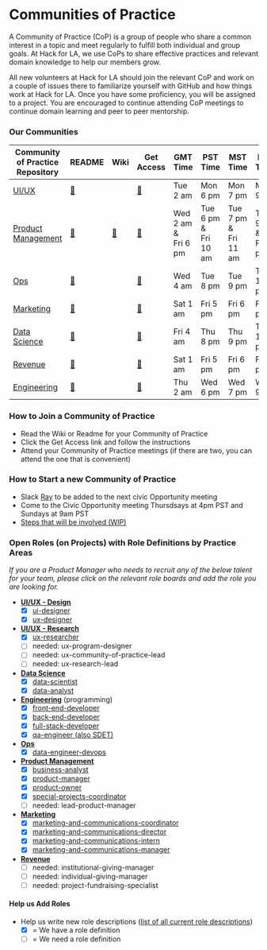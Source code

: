 # Communities of Practice

A Community of Practice (CoP) is a group of people who share a common interest in a topic and meet regularly to fulfill both individual and group goals. At Hack for LA, we use CoPs to share effective practices and relevant domain knowledge to help our members grow. 

All new volunteers at Hack for LA should join the relevant CoP and work on a couple of issues there to familiarize yourself with GitHub and how things work at Hack for LA. Once you have some proficiency, you will be assigned to a project. You are encouraged to continue attending CoP meetings to continue domain learning and peer to peer mentorship.

### Our Communities

| Community of Practice Repository                                      | README                                                                      | Wiki                                                       | Get Access                                                       | GMT Time               | PST Time                | MST Time                | EST Time               |
| --------------------------------------------------------------------- | --------------------------------------------------------------------------- | ---------------------------------------------------------- | ---------------------------------------------------------------- | ---------------------- | ----------------------- | ----------------------- | ---------------------- |
| [UI/UX](https://github.com/hackforla/UI-UX)                           | [🔗](https://github.com/hackforla/UI-UX/blob/main/README.md)                |                                                            | [🔗](https://github.com/hackforla/UI-UX/issues/13)               | Tue 2 am               | Mon 6 pm                | Mon 7 pm                | Mon 9 pm               |
| [Product Management](https://github.com/hackforla/product-management) | [🔗](https://github.com/hackforla/product-management/blob/master/README.md) | [🔗](https://github.com/hackforla/product-management/wiki) | [🔗](https://github.com/hackforla/product-management/issues/133) | Wed 2 am &<br>Fri 6 pm | Tue 6 pm &<br>Fri 10 am | Tue 7 pm &<br>Fri 11 am | Tue 9 pm &<br>Fri 1 pm |
| [Ops](https://github.com/hackforla/ops)                               | [🔗](https://github.com/hackforla/ops/blob/master/README.md)                |                                                            | [🔗](https://github.com/hackforla/ops/issues/7)                  | Wed 4 am               | Tue 8 pm                | Tue 9 pm                | Tue 11 pm              |
| [Marketing](https://github.com/hackforla/marketing)                   | [🔗](https://github.com/hackforla/marketing/blob/master/README.md)          |                                                            | [🔗](https://github.com/hackforla/marketing/issues/35)           | Sat 1 am               | Fri 5 pm                | Fri 6 pm                | Fri 8 pm               |
| [Data Science](https://github.com/hackforla/data-science)             | [🔗](https://github.com/hackforla/data-science/blob/master/README.md)       |                                                            | [🔗](https://github.com/hackforla/data-science/issues/24)        | Fri 4 am               | Thu 8 pm                | Thu 9 pm                | Thu 11 pm              |
| [Revenue](https://github.com/hackforla/revenue)                       | [🔗](https://github.com/hackforla/revenue/blob/main/README.md)              |                                                            | [🔗](https://github.com/hackforla/revenue/issues/13)             | Sat 1 am               | Fri 5 pm                | Fri 6 pm                | Fri 8 pm               |
| [Engineering](https://github.com/hackforla/engineering)               | [🔗](https://github.com/hackforla/engineering/blob/main/README.md)          |                                                            | [🔗](https://github.com/hackforla/engineering/issues/1)          | Thu 2 am               | Wed 6 pm                | Wed 7 pm                | Wed 9 pm               |

### How to Join a Community of Practice
- Read the Wiki or Readme for your Community of Practice
- Click the Get Access link and follow the instructions
- Attend your Community of Practice meetings (if there are two, you can attend the one that is convenient)

### How to Start a new Community of Practice
- Slack [Ray](https://hackforla.slack.com/team/U015QPJS34M) to be added to the next civic Opportunity meeting
- Come to the Civic Opportunity meeting Thursdsays at 4pm PST and Sundays at 9am PST
- [Steps that will be involved (WIP)](https://github.com/hackforla/communities-of-practice/issues/3)

### Open Roles (on Projects) with Role Definitions by Practice Areas 
_If you are a Product Manager who needs to recruit any of the below talent for your team, please click on the relevant role boards and add the role you are looking for._

- [**UI/UX - Design**](https://github.com/hackforla/UI-UX/projects/3)
   - [x] [ui-designer](https://github.com/hackforla/civic-opportunity/blob/master/roles-1/ux-designer.md)
   - [x] [ux-designer](https://github.com/hackforla/civic-opportunity/blob/master/roles-1/ux-researcher.md)
- [**UI/UX - Research**](https://github.com/hackforla/UI-UX/projects/2)
  - [x] [ux-researcher](https://github.com/hackforla/civic-opportunity/blob/master/roles-1/ux-researcher.md)
  - [ ] needed: ux-program-designer
  - [ ] needed: ux-community-of-practice-lead
  - [ ] needed: ux-research-lead
- [**Data Science**](https://github.com/hackforla/data-science/projects/2)
   - [x] [data-scientist](https://github.com/hackforla/civic-opportunity/blob/master/roles-1/data-scientist.md)
   - [x] [data-analyst](https://github.com/hackforla/civic-opportunity/blob/master/roles-1/data-analyst.md)
- [**Engineering**](https://github.com/hackforla/development/projects/2) (programming)
   - [x] [front-end-developer](https://github.com/hackforla/civic-opportunity/blob/master/roles-1/front-end-developer.md)
   - [x] [back-end-developer](https://github.com/hackforla/civic-opportunity/blob/master/roles-1/back-end-developer.md)
   - [x] [full-stack-developer](https://github.com/hackforla/civic-opportunity/blob/master/roles-1/full-stack-developer.md)
   - [x] [qa-engineer (also SDET)](https://github.com/hackforla/civic-opportunity/blob/master/roles-1/qa-engineer.md)
- [**Ops**](https://github.com/hackforla/ops/projects/1) 
   - [x] [data-engineer-devops](https://github.com/hackforla/civic-opportunity/blob/master/roles-1/data-engineer-devops.md)
- [**Product Management**](https://github.com/hackforla/product-management/projects/8)
   - [x] [business-analyst](https://github.com/hackforla/civic-opportunity/blob/master/roles-1/business-analyst.md)
   - [x] [product-manager](https://github.com/hackforla/civic-opportunity/blob/master/roles-1/product-manager.md)
   - [x] [product-owner](https://github.com/hackforla/civic-opportunity/blob/master/roles-1/product-owner.md)
   - [x] [special-projects-coordinator](https://github.com/hackforla/civic-opportunity/blob/master/roles-1/special-projects-coordinator.md)
   - [ ] needed: lead-product-manager
- [**Marketing**](https://github.com/hackforla/marketing/projects/4)
   - [x] [marketing-and-communications-coordinator](https://github.com/hackforla/civic-opportunity/blob/master/roles-1/marketing-and-communications-coordinator.md)
   - [x] [marketing-and-communications-director](https://github.com/hackforla/civic-opportunity/blob/master/roles-1/marketing-and-communications-director.md)
   - [x] [marketing-and-communications-intern](https://github.com/hackforla/civic-opportunity/blob/master/roles-1/marketing-and-communications-intern.md)
   - [x] [marketing-and-communications-manager](https://github.com/hackforla/civic-opportunity/blob/master/roles-1/marketing-and-communications-manager.md)
- [**Revenue**](https://github.com/hackforla/revenue/projects/2) 
   - [ ] needed: institutional-giving-manager
   - [ ] needed: individual-giving-manager
   - [ ] needed: project-fundraising-specialist 

#### Help us Add Roles
- Help us write new role descriptions ([list of all current role descriptions](https://github.com/hackforla/civic-opportunity/tree/master/roles-1))
  - [x] = We have a role definition
  - [ ] = We need a role definition
